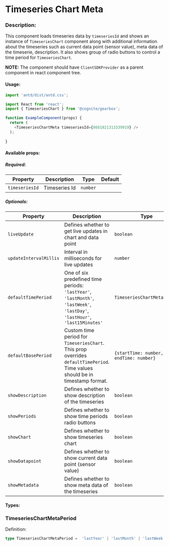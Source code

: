 # Timeseries Chart Meta

<!-- STORY -->

### Description:

This component loads timeseries data by `timeseriesId` and shows an instance of `TimeseriesChart` component along with additional information about the timeseries such as current data point (sensor value),
meta data of the timeserie, description. It also shows group of radio buttons to control a time period for `TimeseriesChart`.

**NOTE:** The component should have `ClientSDKProvider` as a parent component in react component tree.

#### Usage:

```typescript jsx
import 'antd/dist/antd.css';

import React from 'react';
import { TimeseriesChart } from '@cognite/gearbox';

function ExampleComponent(props) {
  return (
    <TimeseriesChartMeta timeseriesId={8681821313339919} />
  );
  
}
```

#### Available props:

##### Required:

| Property        | Description                                        | Type         | Default |
| --------------- | -------------------------------------------------- | ------------ | ------- |
| `timeseriesId`  | Timeseries Id                                      | `number`     |         |

##### Optionals:

| Property               | Description                                                                 | Type                             | Default                                         |
| ---------------------- | ----------------------------------------------------------------------------| -------------------------------- | ----------------------------------------------- |
| `liveUpdate`           | Defines whether to get live updates in chart and data point                 | `boolean`                        | `true`                                          |
| `updateIntervalMillis` | Interval in milliseconds for live updates                                   | `number`                         | `5000`                                          |
| `defaultTimePeriod`    | One of six predefined time periods: `'lastYear'`, `'lastMonth'`, `'lastWeek'`, `'lastDay'`, `'lastHour'`, `'last15Minutes'` | `TimeseriesChartMetaPeriod`      | `'lastHour'`                                      |
| `defaultBasePeriod`    | Custom time period for `TimeseriesChart`. This prop overrides `defaultTimePeriod`. Time values should be in timestamp format. | `{startTime: number, endTime: number}`|                              |
| `showDescription`      | Defines whether to show description of the timeseries                        | `boolean`                        | `true`                                         |
| `showPeriods`          | Defines whether to show time periods radio buttons                           | `boolean`                        | `true`                                         |
| `showChart`            | Defines whether to show timeseries chart                                     | `boolean`                        | `true`                                         |
| `showDatapoint`        | Defines whether to show current data point (sensor value)                    | `boolean`                        | `true`                                         |
| `showMetadata`         | Defines whether to show meta data of the timeseries                          | `boolean`                        | `true`                                         |



#### Types:

### TimeseriesChartMetaPeriod

Definition:

```typescript
type TimeseriesChartMetaPeriod =  'lastYear' | 'lastMonth' | 'lastWeek' | 'lastDay' | 'lastHour' | 'last15minutes';
```
